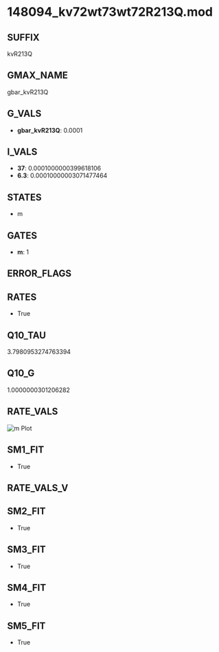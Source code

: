 # 148094_kv72wt73wt72R213Q.mod

## SUFFIX

kvR213Q

## GMAX_NAME

gbar_kvR213Q

## G_VALS

- **gbar_kvR213Q**: 0.0001

## I_VALS

- **37**: 0.0001000000399618106
- **6.3**: 0.00010000003071477464

## STATES

- m

## GATES

- **m**: 1

## ERROR_FLAGS


## RATES

- True

## Q10_TAU

3.7980953274763394

## Q10_G

1.0000000301206282

## RATE_VALS

![m Plot](/Users/pbozelos/Dropbox/icg-Chai-Panos/supermodels/output_markdown_files/K/148094_kv72wt73wt72R213Q.mod/images/m.png)

## SM1_FIT

- True

## RATE_VALS_V

## SM2_FIT

- True

## SM3_FIT

- True

## SM4_FIT

- True

## SM5_FIT

- True

